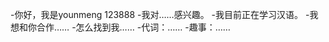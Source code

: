 -你好，我是younmeng 123888
-我对……感兴趣。
-我目前正在学习汉语。
-我想和你合作……
-怎么找到我……
-代词：……
-趣事：……

<!---
yunmeng123888/yunmeng123888是一个特殊的存储库，因为它的'README. Mdbioth（这个文件）会出现在你的GitHub配置文件中。
您可以单击预览链接查看更改。
--->
